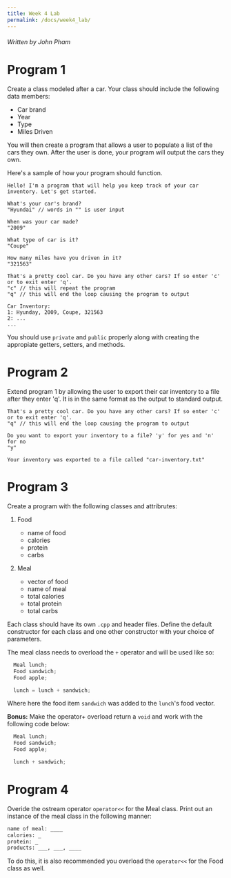 ```yaml
---
title: Week 4 Lab
permalink: /docs/week4_lab/
---
```


###### Written by John Pham

# Program 1

Create a class modeled after a car. Your class should include the following data members:

* Car brand
* Year
* Type
* Miles Driven

You will then create a program that allows a user to populate a list of the cars they own. After the user is done, your program will output the cars they own.

Here's a sample of how your program should function.

```
Hello! I'm a program that will help you keep track of your car inventory. Let's get started.

What's your car's brand?
"Hyundai" // words in "" is user input

When was your car made?
"2009"

What type of car is it?
"Coupe"

How many miles have you driven in it?
"321563"

That's a pretty cool car. Do you have any other cars? If so enter 'c' or to exit enter 'q'.
"c" // this will repeat the program
"q" // this will end the loop causing the program to output

Car Inventory:
1: Hyunday, 2009, Coupe, 321563
2: ...
...
```

You should use `private` and `public` properly along with creating the appropiate getters, setters, and methods.

# Program 2

Extend program 1 by allowing the user to export their car inventory to a file after they enter 'q'. It is in the same format as the output to standard output.

```
That's a pretty cool car. Do you have any other cars? If so enter 'c' or to exit enter 'q'.
"q" // this will end the loop causing the program to output

Do you want to export your inventory to a file? 'y' for yes and 'n' for no
"y"

Your inventory was exported to a file called "car-inventory.txt"
```

# Program 3

Create a program with the following classes and attribrutes:

1. Food
	* name of food
	* calories
	* protein
	* carbs

2. Meal
	* vector of food
	* name of meal
	* total calories
	* total protein
	* total carbs

Each class should have its own `.cpp` and header files.
Define the default constructor for each class and one other constructor with your choice of parameters.


The meal class needs to overload the `+` operator and will be used like so:

```c++
  Meal lunch;
  Food sandwich;
  Food apple;

  lunch = lunch + sandwich;
```

Where here the food item `sandwich` was added to the `lunch`'s food vector.

**Bonus:** Make the operator+ overload return a `void` and work with the following code below:
```c++
  Meal lunch;
  Food sandwich;
  Food apple;

  lunch + sandwich;
```

# Program 4

Overide the ostream operator `operator<<` for the Meal class. 
Print out an instance of the meal class in the following manner:

```bash
name of meal: ____
calories: _
protein: _
products: ___, ___, ____
```

To do this, it is also recommended you overload the `operator<<` for the Food class as well.

